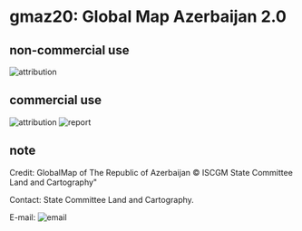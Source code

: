 # gmaz20: Global Map Azerbaijan 2.0
## non-commercial use
![attribution](https://globalmaps.github.io/globalmaps/attribution.png)
## commercial use
![attribution](https://globalmaps.github.io/globalmaps/attribution.png)  ![report](https://globalmaps.github.io/globalmaps/report.png)

## note
Credit: GlobalMap of The Republic of Azerbaijan © ISCGM State Committee Land and Cartography"

Contact: State Committee Land and Cartography.

E-mail: ![email](https://www.iscgm.org/gmd/images/email/azerbaijan.png)
